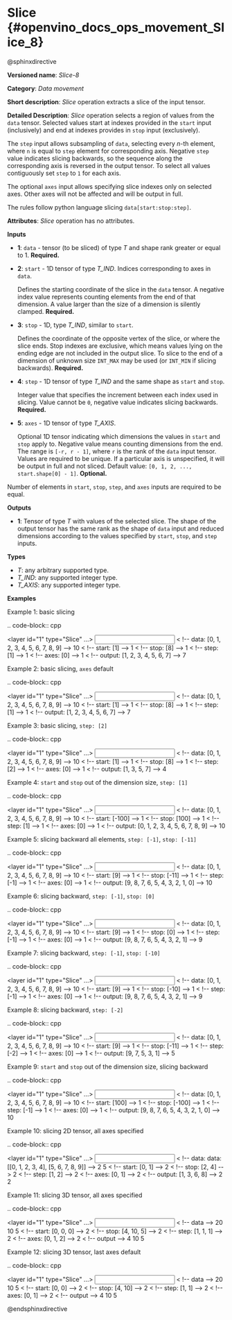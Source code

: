 # Slice {#openvino_docs_ops_movement_Slice_8}

@sphinxdirective

**Versioned name**: *Slice-8*

**Category**: *Data movement*

**Short description**: *Slice* operation extracts a slice of the input tensor.

**Detailed Description**: *Slice* operation selects a region of values from the ``data`` tensor.
Selected values start at indexes provided in the ``start`` input (inclusively) and end
at indexes provides in ``stop`` input (exclusively).

The ``step`` input allows subsampling of ``data``, selecting every *n*-th element,
where ``n`` is equal to ``step`` element for corresponding axis.
Negative ``step`` value indicates slicing backwards, so the sequence along the corresponding axis is reversed in the output tensor.
To select all values contiguously set ``step`` to ``1`` for each axis.

The optional ``axes`` input allows specifying slice indexes only on selected axes.
Other axes will not be affected and will be output in full.

The rules follow python language slicing ``data[start:stop:step]``.

**Attributes**: *Slice* operation has no attributes.

**Inputs**

* **1**: ``data`` - tensor (to be sliced) of type *T* and shape rank greater or equal to 1. **Required.**

* **2**: ``start`` - 1D tensor of type *T_IND*. Indices corresponding to axes in ``data``.

  Defines the starting coordinate of the slice in the ``data`` tensor.
  A negative index value represents counting elements from the end of that dimension.
  A value larger than the size of a dimension is silently clamped. **Required.**

* **3**: ``stop`` - 1D, type *T_IND*, similar to ``start``.

  Defines the coordinate of the opposite vertex of the slice, or where the slice ends.
  Stop indexes are exclusive, which means values lying on the ending edge are
  not included in the output slice.
  To slice to the end of a dimension of unknown size ``INT_MAX``
  may be used (or ``INT_MIN`` if slicing backwards). **Required.**

* **4**: ``step`` - 1D tensor of type *T_IND* and the same shape as ``start`` and ``stop``.

  Integer value that specifies the increment between each index used in slicing.
  Value cannot be ``0``, negative value indicates slicing backwards. **Required.**

* **5**: ``axes`` - 1D tensor of type *T_AXIS*.

  Optional 1D tensor indicating which dimensions the values in ``start`` and ``stop`` apply to.
  Negative value means counting dimensions from the end. The range is ``[-r, r - 1]``, where ``r`` is the rank of the ``data`` input tensor.
  Values are required to be unique. If a particular axis is unspecified, it will be output in full and not sliced.
  Default value: ``[0, 1, 2, ..., start.shape[0] - 1]``. **Optional.**

Number of elements in ``start``, ``stop``, ``step``, and ``axes`` inputs are required to be equal.

**Outputs**

* **1**: Tensor of type *T* with values of the selected slice. The shape of the output tensor has the same rank as the shape of ``data`` input and reduced dimensions according to the values specified by ``start``, ``stop``, and ``step`` inputs.

**Types**

* *T*: any arbitrary supported type.
* *T_IND*: any supported integer type.
* *T_AXIS*: any supported integer type.


**Examples**

Example 1: basic slicing

.. code-block:: cpp 

  <layer id="1" type="Slice" ...>
      <input>
          <port id="0">       < !-- data: [0, 1, 2, 3, 4, 5, 6, 7, 8, 9] -->
            <dim>10</dim>
          </port>
          <port id="1">       < !-- start: [1] -->
            <dim>1</dim>
          </port>
          <port id="2">       < !-- stop: [8] -->
            <dim>1</dim>
          </port>
          <port id="3">       < !-- step: [1] -->
            <dim>1</dim>
          </port>
          <port id="4">       < !-- axes: [0] -->
            <dim>1</dim>
          </port>
      </input>
      <output>
          <port id="5">       < !-- output: [1, 2, 3, 4, 5, 6, 7] -->
              <dim>7</dim>
          </port>
      </output>
  </layer>


Example 2: basic slicing, ``axes`` default

.. code-block:: cpp 

  <layer id="1" type="Slice" ...>
      <input>
          <port id="0">       < !-- data: [0, 1, 2, 3, 4, 5, 6, 7, 8, 9] -->
            <dim>10</dim>
          </port>
          <port id="1">       < !-- start: [1] -->
            <dim>1</dim>
          </port>
          <port id="2">       < !-- stop: [8] -->
            <dim>1</dim>
          </port>
          <port id="3">       < !-- step: [1] -->
            <dim>1</dim>
          </port>
      </input>
      <output>
          <port id="4">       < !-- output: [1, 2, 3, 4, 5, 6, 7] -->
              <dim>7</dim>
          </port>
      </output>
  </layer>


Example 3: basic slicing, ``step: [2]``

.. code-block:: cpp 

  <layer id="1" type="Slice" ...>
      <input>
          <port id="0">       < !-- data: [0, 1, 2, 3, 4, 5, 6, 7, 8, 9] -->
            <dim>10</dim>
          </port>
          <port id="1">       < !-- start: [1] -->
            <dim>1</dim>
          </port>
          <port id="2">       < !-- stop: [8] -->
            <dim>1</dim>
          </port>
          <port id="3">       < !-- step: [2] -->
            <dim>1</dim>
          </port>
          <port id="4">       < !-- axes: [0] -->
            <dim>1</dim>
          </port>
      </input>
      <output>
          <port id="5">       < !-- output: [1, 3, 5, 7] -->
              <dim>4</dim>
          </port>
      </output>
  </layer>

Example 4: ``start`` and ``stop`` out of the dimension size, ``step: [1]``

.. code-block:: cpp 

  <layer id="1" type="Slice" ...>
      <input>
          <port id="0">       < !-- data: [0, 1, 2, 3, 4, 5, 6, 7, 8, 9] -->
            <dim>10</dim>
          </port>
          <port id="1">       < !-- start: [-100] -->
            <dim>1</dim>
          </port>
          <port id="2">       < !-- stop: [100] -->
            <dim>1</dim>
          </port>
          <port id="3">       < !-- step: [1] -->
            <dim>1</dim>
          </port>
          <port id="4">       < !-- axes: [0] -->
            <dim>1</dim>
          </port>
      </input>
      <output>
          <port id="5">       < !-- output: [0, 1, 2, 3, 4, 5, 6, 7, 8, 9] -->
              <dim>10</dim>
          </port>
      </output>
  </layer>


Example 5: slicing backward all elements, ``step: [-1]``, ``stop: [-11]``

.. code-block:: cpp 

  <layer id="1" type="Slice" ...>
      <input>
          <port id="0">       < !-- data: [0, 1, 2, 3, 4, 5, 6, 7, 8, 9] -->
            <dim>10</dim>
          </port>
          <port id="1">       < !-- start: [9] -->
            <dim>1</dim>
          </port>
          <port id="2">       < !-- stop: [-11] -->
            <dim>1</dim>
          </port>
          <port id="3">       < !-- step: [-1] -->
            <dim>1</dim>
          </port>
          <port id="4">       < !-- axes: [0] -->
            <dim>1</dim>
          </port>
      </input>
      <output>
          <port id="5">       < !-- output: [9, 8, 7, 6, 5, 4, 3, 2, 1, 0] -->
              <dim>10</dim>
          </port>
      </output>
  </layer>


Example 6: slicing backward, ``step: [-1]``, ``stop: [0]``

.. code-block:: cpp 

  <layer id="1" type="Slice" ...>
      <input>
          <port id="0">       < !-- data: [0, 1, 2, 3, 4, 5, 6, 7, 8, 9] -->
            <dim>10</dim>
          </port>
          <port id="1">       < !-- start: [9] -->
            <dim>1</dim>
          </port>
          <port id="2">       < !-- stop: [0] -->
            <dim>1</dim>
          </port>
          <port id="3">       < !-- step: [-1] -->
            <dim>1</dim>
          </port>
          <port id="4">       < !-- axes: [0] -->
            <dim>1</dim>
          </port>
      </input>
      <output>
          <port id="5">       < !-- output: [9, 8, 7, 6, 5, 4, 3, 2, 1] -->
              <dim>9</dim>
          </port>
      </output>
  </layer>


Example 7: slicing backward, ``step: [-1]``, ``stop: [-10]``

.. code-block:: cpp  

  <layer id="1" type="Slice" ...>
      <input>
          <port id="0">       < !-- data: [0, 1, 2, 3, 4, 5, 6, 7, 8, 9] -->
            <dim>10</dim>
          </port>
          <port id="1">       < !-- start: [9] -->
            <dim>1</dim>
          </port>
          <port id="2">       < !-- stop: [-10] -->
            <dim>1</dim>
          </port>
          <port id="3">       < !-- step: [-1] -->
            <dim>1</dim>
          </port>
          <port id="4">       < !-- axes: [0] -->
            <dim>1</dim>
          </port>
      </input>
      <output>
          <port id="5">       < !-- output: [9, 8, 7, 6, 5, 4, 3, 2, 1] -->
              <dim>9</dim>
          </port>
      </output>
  </layer>


Example 8: slicing backward, ``step: [-2]``

.. code-block:: cpp 

  <layer id="1" type="Slice" ...>
      <input>
          <port id="0">       < !-- data: [0, 1, 2, 3, 4, 5, 6, 7, 8, 9] -->
            <dim>10</dim>
          </port>
          <port id="1">       < !-- start: [9] -->
            <dim>1</dim>
          </port>
          <port id="2">       < !-- stop: [-11] -->
            <dim>1</dim>
          </port>
          <port id="3">       < !-- step: [-2] -->
            <dim>1</dim>
          </port>
          <port id="4">       < !-- axes: [0] -->
            <dim>1</dim>
          </port>
      </input>
      <output>
          <port id="5">       < !-- output: [9, 7, 5, 3, 1] -->
              <dim>5</dim>
          </port>
      </output>
  </layer>


Example 9: ``start`` and ``stop`` out of the dimension size, slicing backward

.. code-block:: cpp 

  <layer id="1" type="Slice" ...>
      <input>
          <port id="0">       < !-- data: [0, 1, 2, 3, 4, 5, 6, 7, 8, 9] -->
            <dim>10</dim>
          </port>
          <port id="1">       < !-- start: [100] -->
            <dim>1</dim>
          </port>
          <port id="2">       < !-- stop: [-100] -->
            <dim>1</dim>
          </port>
          <port id="3">       < !-- step: [-1] -->
            <dim>1</dim>
          </port>
          <port id="4">       < !-- axes: [0] -->
            <dim>1</dim>
          </port>
      </input>
      <output>
          <port id="5">       < !-- output: [9, 8, 7, 6, 5, 4, 3, 2, 1, 0] -->
              <dim>10</dim>
          </port>
      </output>
  </layer>


Example 10: slicing 2D tensor, all axes specified

.. code-block:: cpp 

  <layer id="1" type="Slice" ...>
      <input>
          <port id="0">       < !-- data: data: [[0, 1, 2, 3, 4], [5, 6, 7, 8, 9]] -->
            <dim>2</dim>
            <dim>5</dim>
          </port>
          <port id="1">       < !-- start: [0, 1] -->
            <dim>2</dim>
          </port>
          <port id="2">       < !-- stop: [2, 4] -->
            <dim>2</dim>
          </port>
          <port id="3">       < !-- step: [1, 2] -->
            <dim>2</dim>
          </port>
          <port id="4">       < !-- axes: [0, 1] -->
            <dim>2</dim>
          </port>
      </input>
      <output>
          <port id="5">      < !-- output: [1, 3, 6, 8] -->
              <dim>2</dim>
              <dim>2</dim>
          </port>
      </output>
  </layer>


Example 11: slicing 3D tensor, all axes specified

.. code-block:: cpp 

  <layer id="1" type="Slice" ...>
      <input>
          <port id="0">       < !-- data -->
            <dim>20</dim>
            <dim>10</dim>
            <dim>5</dim>
          </port>
          <port id="1">       < !-- start: [0, 0, 0] -->
            <dim>2</dim>
          </port>
          <port id="2">       < !-- stop: [4, 10, 5] -->
            <dim>2</dim>
          </port>
          <port id="3">       < !-- step: [1, 1, 1] -->
            <dim>2</dim>
          </port>
          <port id="4">       < !-- axes: [0, 1, 2] -->
            <dim>2</dim>
          </port>
      </input>
      <output>
          <port id="5">       < !-- output -->
              <dim>4</dim>
              <dim>10</dim>
              <dim>5</dim>
          </port>
      </output>
  </layer>

Example 12: slicing 3D tensor, last axes default

.. code-block:: cpp 

  <layer id="1" type="Slice" ...>
      <input>
          <port id="0">       < !-- data -->
            <dim>20</dim>
            <dim>10</dim>
            <dim>5</dim>
          </port>
          <port id="1">       < !-- start: [0, 0] -->
            <dim>2</dim>
          </port>
          <port id="2">       < !-- stop: [4, 10] -->
            <dim>2</dim>
          </port>
          <port id="3">       < !-- step: [1, 1] -->
            <dim>2</dim>
          </port>
          <port id="4">       < !-- axes: [0, 1] -->
            <dim>2</dim>
          </port>
      </input>
      <output>
          <port id="5">       < !-- output -->
              <dim>4</dim>
              <dim>10</dim>
              <dim>5</dim>
          </port>
      </output>
  </layer>

@endsphinxdirective
